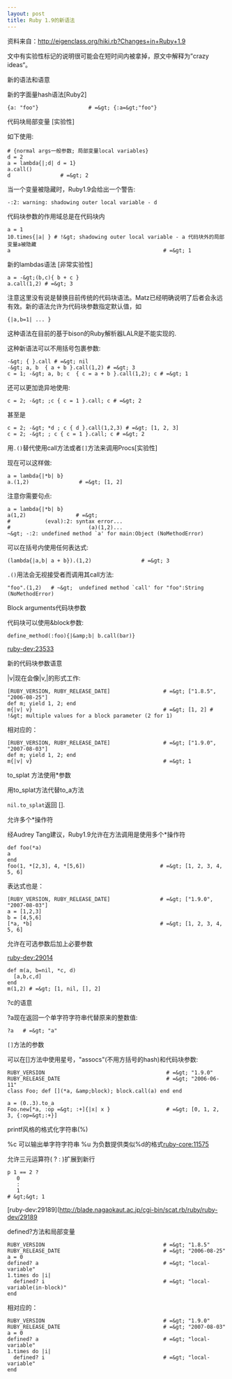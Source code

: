 ```yaml
--- 
layout: post
title: Ruby 1.9的新语法
---
```

资料来自：<http://eigenclass.org/hiki.rb?Changes+in+Ruby+1.9>

文中有实验性标记的说明很可能会在短时间内被拿掉，原文中解释为”crazy ideas“。

新的语法和语意

新的字面量hash语法[Ruby2]

    {a: "foo"}                # =&gt; {:a=&gt;"foo"}

代码块局部变量 [实验性]

如下使用:

    # {normal args一般参数; 局部变量local variables}
    d = 2
    a = lambda{|;d| d = 1}
    a.call()
    d                # =&gt; 2

当一个变量被隐藏时，Ruby1.9会给出一个警告:

    -:2: warning: shadowing outer local variable - d

代码块参数的作用域总是在代码块内

    a = 1
    10.times{|a| } # !&gt; shadowing outer local variable - a 代码块外的局部变量a被隐藏
    a                                                 # =&gt; 1

新的lambdas语法 \[非常实验性\]

    a = -&gt;(b,c){ b + c }
    a.call(1,2) # =&gt; 3

注意这里没有说是替换目前传统的代码块语法。Matz已经明确说明了后者会永远有效。新的语法允许为代码块参数指定默认值，如

    {|a,b=1| ... }

这种语法在目前的基于bison的Ruby解析器LALR是不能实现的.

这种新语法可以不用括号包裹参数:

    -&gt; { }.call # =&gt; nil
    -&gt; a, b  { a + b }.call(1,2) # =&gt; 3
    c = 1; -&gt; a, b; c  { c = a + b }.call(1,2); c # =&gt; 1

还可以更加诡异地使用:

    c = 2; -&gt; ;c { c = 1 }.call; c # =&gt; 2

甚至是

    c = 2; -&gt; *d ; c { d }.call(1,2,3) # =&gt; [1, 2, 3]
    c = 2; -&gt; ; c { c = 1 }.call; c # =&gt; 2

用`.()`替代使用call方法或者`[]`方法来调用Procs\[实验性\]

现在可以这样做:

    a = lambda{|*b| b}
    a.(1,2)                # =&gt; [1, 2]

注意你需要句点:
    
    a = lambda{|*b| b}
    a(1,2)                # =&gt;
    #           (eval):2: syntax error...
    #                         (a)(1,2)...
    ~&gt; -:2: undefined method `a' for main:Object (NoMethodError)

可以在括号内使用任何表达式:

    (lambda{|a,b| a + b}).(1,2)                # =&gt; 3
    
`.()`用法会无视接受者而调用其call方法:

    "foo".(1,2)   # ~&gt;  undefined method `call' for "foo":String (NoMethodError)

Block arguments代码块参数

代码块可以使用&amp;block参数:

    define_method(:foo){|&amp;b| b.call(bar)}

[ruby-dev:23533](http://blade.nagaokaut.ac.jp/cgi-bin/scat.rb/ruby/ruby-dev/23533)

新的代码块参数语意

|v|现在会像|v,|的形式工作:

    [RUBY_VERSION, RUBY_RELEASE_DATE]                 # =&gt; ["1.8.5", "2006-08-25"]
    def m; yield 1, 2; end
    m{|v| v}                                          # =&gt; [1, 2] # !&gt; multiple values for a block parameter (2 for 1)

相对应的：

    [RUBY_VERSION, RUBY_RELEASE_DATE]                 # =&gt; ["1.9.0", "2007-08-03"]
    def m; yield 1, 2; end
    m{|v| v}                                          # =&gt; 1

to_splat 方法使用\*参数

用to_splat方法代替to_a方法

`nil.to_splat`返回 \[\].

允许多个\*操作符

经Audrey Tang建议，Ruby1.9允许在方法调用是使用多个\*操作符

    def foo(*a)
    a
    end    
    foo(1, *[2,3], 4, *[5,6])                        # =&gt; [1, 2, 3, 4, 5, 6]

表达式也是：

    [RUBY_VERSION, RUBY_RELEASE_DATE]                # =&gt; ["1.9.0", "2007-08-03"]
    a = [1,2,3]
    b = [4,5,6]
    [*a, *b]                                         # =&gt; [1, 2, 3, 4, 5, 6]

允许在可选参数后加上必要参数

[ruby-dev:29014](http://blade.nagaokaut.ac.jp/cgi-bin/scat.rb/ruby/ruby-dev/29014)

    def m(a, b=nil, *c, d)
      [a,b,c,d]
    end
    m(1,2) # =&gt; [1, nil, [], 2]

?c的语意

?a现在返回一个单字符字符串代替原来的整数值:

    ?a   # =&gt; "a"

`[]`方法的参数

可以在[]方法中使用星号，"assocs"(不用方括号的hash)和代码块参数:

    RUBY_VERSION                                       # =&gt; "1.9.0"
    RUBY_RELEASE_DATE                                  # =&gt; "2006-06-11"
    class Foo; def [](*a, &amp;block); block.call(a) end end
   
    a = (0..3).to_a
    Foo.new[*a, :op =&gt; :+]{|x| x }                  # =&gt; [0, 1, 2, 3, {:op=&gt;:+}]

printf风格的格式化字符串(%)

%c 可以输出单字符字符串
%u 为负数提供类似%d的格式[ruby-core:11575](http://blade.nagaokaut.ac.jp/cgi-bin/scat.rb/ruby/ruby-core/11575)
        
允许三元运算符( ? : )扩展到新行

    p 1 == 2 ?
       0
       :
       1
    # &gt;&gt; 1

[ruby-dev:29189](http://blade.nagaokaut.ac.jp/cgi-bin/scat.rb/ruby/ruby-dev/29189

defined?方法和局部变量

    RUBY_VERSION                                      # =&gt; "1.8.5"
    RUBY_RELEASE_DATE                                 # =&gt; "2006-08-25"
    a = 0
    defined? a                                        # =&gt; "local-variable"
    1.times do |i|
      defined? i                                      # =&gt; "local-variable(in-block)"
    end

相对应的：

    RUBY_VERSION                                      # =&gt; "1.9.0"
    RUBY_RELEASE_DATE                                 # =&gt; "2007-08-03"
    a = 0
    defined? a                                        # =&gt; "local-variable"
    1.times do |i|
      defined? i                                      # =&gt; "local-variable"
    end
